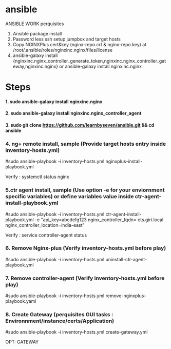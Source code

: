# ansible
ANSIBLE WORK
perquisites
1. Ansible package install
2. Password less ssh setup jumpbox and target hosts 
3. Copy NGINXPlus cert&key (nginx-repo.crt & nginx-repo.key) at /root/.ansible/roles/nginxinc.nginx/files/license
4. ansible-galaxy install {nginxinc.nginx_controller_generate_token,nginxinc.nginx_controller_gateway,nginxinc.nginx}
or 
ansible-galaxy install nginxinc.nginx
# Steps
#### 1. sudo ansible-galaxy install nginxinc.nginx
#### 2. sudo ansible-galaxy install nginxinc.nginx_controller_agent
#### 3. sudo git clone https://github.com/learnbyseven/ansible.git && cd ansible 

### 4. ng+ remote install, sample (Provide target hosts entry inside inventory-hosts.yml)
#sudo ansible-playbook -i inventory-hosts.yml nginxplus-install-playbook.yml

Verify : systemctl status nginx

### 5.ctr agent install, sample (Use option -e for your enviornment specific variables) or define variables value inside ctr-agent-install-playbook.yml
#sudo ansible-playbook -i inventory-hosts.yml ctr-agent-install-playbook.yml -e "api_key=abcdefg123 nginx_controller_fqdn= cts.giri.local nginx_controller_location=india-east"

Verify : service controller-agent status

### 6. Remove Nginx-plus (Verify inventory-hosts.yml before play)
#sudo ansible-playbook -i inventory-hosts.yml uninstall-ctr-agent-playbook.yml
### 7. Remove controller-agent (Verify inventory-hosts.yml before play)
#sudo ansible-playbook -i inventory-hosts.yml remove-nginxplus-playbook.yaml
### 8. Create Gateway (perquisites GUI tasks : Environnment/instance/certs/Application)
#sudo ansible-playbook -i inventory-hosts.yml create-gateway.yml

OPT: GATEWAY
